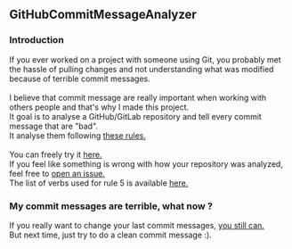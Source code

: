 ## GitHubCommitMessageAnalyzer

### Introduction
If you ever worked on a project with someone using Git, you probably met the hassle of pulling changes and not understanding what was modified because of terrible commit messages.<br/><br/>
I believe that commit message are really important when working with others people and that's why I made this project.<br/>
It goal is to analyse a GitHub/GitLab repository and tell every commit message that are "bad".<br/>
It analyse them following [these rules.](https://chris.beams.io/posts/git-commit/)<br/><br/>
You can freely try it [here.](https://commits.zirk.eu/)<br/>
If you feel like something is wrong with how your repository was analyzed, feel free to [open an issue.](https://github.com/Xwilarg/CommitMessageAnalyzer/issues)<br/>
The list of verbs used for rule 5 is available [here.](https://files.zirk.eu/commits.zirk.eu/verbs.txt)

### My commit messages are terrible, what now ?
If you really want to change your last commit messages, [you still can.](https://help.github.com/articles/changing-a-commit-message/)<br/>
But next time, just try to do a clean commit message :).

